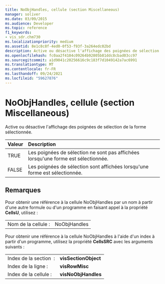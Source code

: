 ```yaml
---
title: NoObjHandles, cellule (section Miscellaneous)
manager: soliver
ms.date: 03/09/2015
ms.audience: Developer
ms.topic: reference
f1_keywords:
- vis_sdr.chm730
ms.localizationpriority: medium
ms.assetid: 8e1c8c8f-4ed0-0f53-f93f-3a264edc02bd
description: Active ou désactive l'affichage des poignées de sélection de la forme sélectionnée.
ms.openlocfilehash: fc0aa2f4104c09264b92805b81ddc8cbad03cc97
ms.sourcegitcommit: a1d9041c20256616c9c183f7d1049142a7ac6991
ms.translationtype: MT
ms.contentlocale: fr-FR
ms.lasthandoff: 09/24/2021
ms.locfileid: "59627876"
---
```

# <a name="noobjhandles-cell-miscellaneous-section"></a>NoObjHandles, cellule (section Miscellaneous)

Active ou désactive l'affichage des poignées de sélection de la forme sélectionnée.
  
|**Valeur**|**Description**|
|:-----|:-----|
| TRUE  <br/> | Les poignées de sélection ne sont pas affichées lorsqu'une forme est sélectionnée.  <br/> |
| FALSE  <br/> | Les poignées de sélection sont affichées lorsqu'une forme est sélectionnée.  <br/> |
   
## <a name="remarks"></a>Remarques

Pour obtenir une référence à la cellule NoObjHandles par un nom à partir d'une autre formule ou d'un programme en faisant appel à la propriété **CellsU**, utilisez : 
  
|||
|:-----|:-----|
| Nom de la cellule :  <br/> | NoObjHandles  <br/> |
   
Pour obtenir une référence à la cellule NoObjHandles à l'aide d'un index à partir d'un programme, utilisez la propriété **CellsSRC** avec les arguments suivants : 
  
|||
|:-----|:-----|
| Index de la section  :  <br/> |**visSectionObject** <br/> |
| Index de la ligne :  <br/> |**visRowMisc** <br/> |
| Index de la cellule :  <br/> |**visNoObjHandles** <br/> |
   

